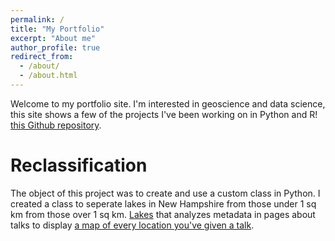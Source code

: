 ```yaml
---
permalink: /
title: "My Portfolio"
excerpt: "About me"
author_profile: true
redirect_from: 
  - /about/
  - /about.html
---
```


Welcome to my portfolio site. I'm interested in geoscience and data science, this site shows a few of the projects I've been working on in Python and R! [this Github repository](https://github.com/staeiou/staeiou.github.io).

Reclassification
======
The object of this project was to create and use a custom class in Python. I created a class to seperate lakes in New Hampshire from those under 1 sq km from those over 1 sq km.
[Lakes](https://github.com/kmp24/kmp24.github.io/blob/master/files/lakeclasses.md) that analyzes metadata in pages about talks to display [a map of every location you've given a talk](https://academicpages.github.io/talkmap.html).


